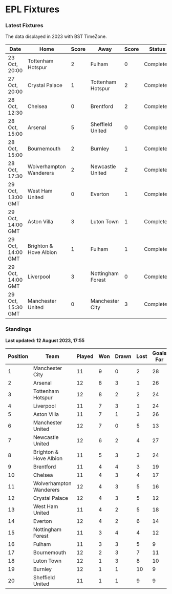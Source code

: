 # EPL Fixtures

### Latest Fixtures

The data displayed in 2023 with BST TimeZone.

<!-- START_TABLE -->
| Date | Home | Score | Away | Score | Status |
|-------------|--------|--------------|--------|--------------|--------|
| 23 Oct, 20:00 | Tottenham Hotspur | 2 | Fulham | 0 | Completed |
| 27 Oct, 20:00 | Crystal Palace | 1 | Tottenham Hotspur | 2 | Completed |
| 28 Oct, 12:30 | Chelsea | 0 | Brentford | 2 | Completed |
| 28 Oct, 15:00 | Arsenal | 5 | Sheffield United | 0 | Completed |
| 28 Oct, 15:00 | Bournemouth | 2 | Burnley | 1 | Completed |
| 28 Oct, 17:30 | Wolverhampton Wanderers | 2 | Newcastle United | 2 | Completed |
| 29 Oct, 13:00 GMT | West Ham United | 0 | Everton | 1 | Completed |
| 29 Oct, 14:00 GMT | Aston Villa | 3 | Luton Town | 1 | Completed |
| 29 Oct, 14:00 GMT | Brighton & Hove Albion | 1 | Fulham | 1 | Completed |
| 29 Oct, 14:00 GMT | Liverpool | 3 | Nottingham Forest | 0 | Completed |
| 29 Oct, 15:30 GMT | Manchester United | 0 | Manchester City | 3 | Completed |
<!-- END_TABLE -->

### Standings

**Last updated: 12 August 2023, 17:55**

<!-- START_STANDINGS -->
| Position | Team | Played | Won | Drawn | Lost | Goals For | Goals Against | Goal Difference | Points |
|----------|------|--------|-----|-------|------|-----------|---------------|-----------------|--------|
| 1 | Manchester City | 11 | 9 | 0 | 2 | 28 | 8 | 20 | 27 |
| 2 | Arsenal | 12 | 8 | 3 | 1 | 26 | 10 | 16 | 27 |
| 3 | Tottenham Hotspur | 12 | 8 | 2 | 2 | 24 | 15 | 9 | 26 |
| 4 | Liverpool | 11 | 7 | 3 | 1 | 24 | 10 | 14 | 24 |
| 5 | Aston Villa | 11 | 7 | 1 | 3 | 26 | 16 | 10 | 22 |
| 6 | Manchester United | 12 | 7 | 0 | 5 | 13 | 16 | -3 | 21 |
| 7 | Newcastle United | 12 | 6 | 2 | 4 | 27 | 13 | 14 | 20 |
| 8 | Brighton & Hove Albion | 11 | 5 | 3 | 3 | 24 | 20 | 4 | 18 |
| 9 | Brentford | 11 | 4 | 4 | 3 | 19 | 14 | 5 | 16 |
| 10 | Chelsea | 11 | 4 | 3 | 4 | 17 | 12 | 5 | 15 |
| 11 | Wolverhampton Wanderers | 12 | 4 | 3 | 5 | 16 | 20 | -4 | 15 |
| 12 | Crystal Palace | 12 | 4 | 3 | 5 | 12 | 16 | -4 | 15 |
| 13 | West Ham United | 11 | 4 | 2 | 5 | 18 | 20 | -2 | 14 |
| 14 | Everton | 12 | 4 | 2 | 6 | 14 | 17 | -3 | 14 |
| 15 | Nottingham Forest | 11 | 3 | 4 | 4 | 12 | 15 | -3 | 13 |
| 16 | Fulham | 11 | 3 | 3 | 5 | 9 | 17 | -8 | 12 |
| 17 | Bournemouth | 12 | 2 | 3 | 7 | 11 | 27 | -16 | 9 |
| 18 | Luton Town | 12 | 1 | 3 | 8 | 10 | 22 | -12 | 6 |
| 19 | Burnley | 12 | 1 | 1 | 10 | 9 | 30 | -21 | 4 |
| 20 | Sheffield United | 11 | 1 | 1 | 9 | 9 | 30 | -21 | 4 |
<!-- END_STANDINGS -->
